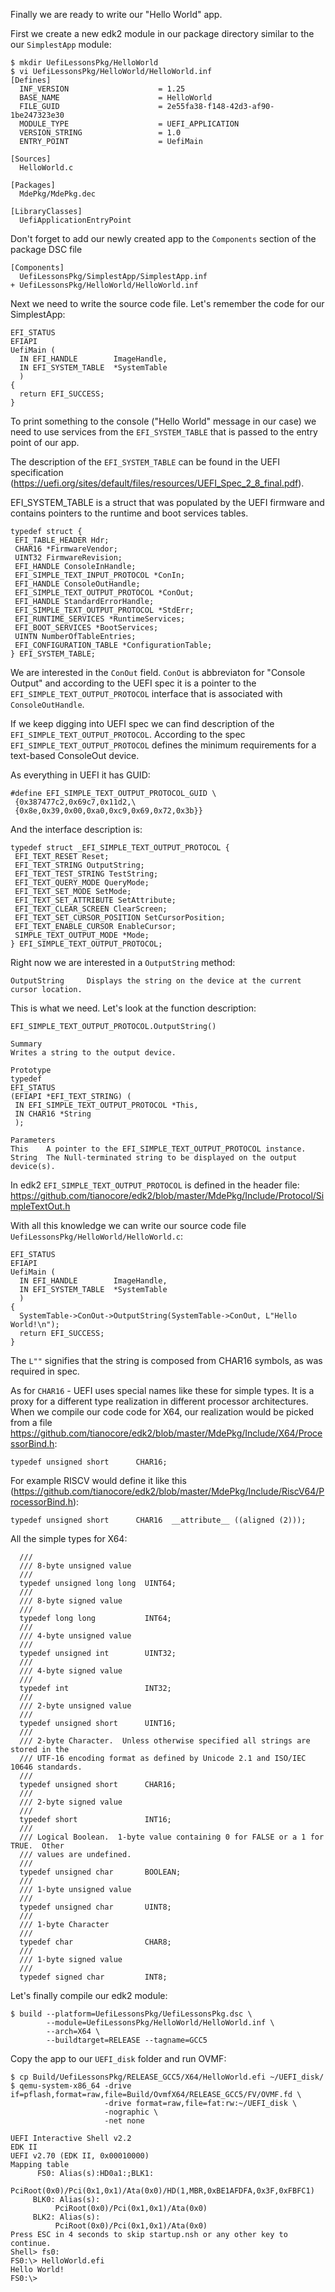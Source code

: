 Finally we are ready to write our "Hello World" app.

First we create a new edk2 module in our package directory similar to the our `SimplestApp` module:
```
$ mkdir UefiLessonsPkg/HelloWorld
$ vi UefiLessonsPkg/HelloWorld/HelloWorld.inf
[Defines]
  INF_VERSION                    = 1.25
  BASE_NAME                      = HelloWorld
  FILE_GUID                      = 2e55fa38-f148-42d3-af90-1be247323e30
  MODULE_TYPE                    = UEFI_APPLICATION
  VERSION_STRING                 = 1.0
  ENTRY_POINT                    = UefiMain

[Sources]
  HelloWorld.c

[Packages]
  MdePkg/MdePkg.dec

[LibraryClasses]
  UefiApplicationEntryPoint
```
Don't forget to add our newly created app to the `Components` section of the package DSC file
```
[Components]
  UefiLessonsPkg/SimplestApp/SimplestApp.inf
+ UefiLessonsPkg/HelloWorld/HelloWorld.inf
```
Next we need to write the source code file. Let's remember the code for our SimplestApp:
```
EFI_STATUS
EFIAPI
UefiMain (
  IN EFI_HANDLE        ImageHandle,
  IN EFI_SYSTEM_TABLE  *SystemTable
  )
{
  return EFI_SUCCESS;
}
```
To print something to the console ("Hello World" message in our case) we need to use services from the `EFI_SYSTEM_TABLE` that is passed to the entry point of our app.

The description of the `EFI_SYSTEM_TABLE` can be found in the UEFI specification (https://uefi.org/sites/default/files/resources/UEFI_Spec_2_8_final.pdf).

EFI_SYSTEM_TABLE is a struct that was populated by the UEFI firmware and contains pointers to the runtime and boot services tables.
```
typedef struct {
 EFI_TABLE_HEADER Hdr;
 CHAR16 *FirmwareVendor;
 UINT32 FirmwareRevision;
 EFI_HANDLE ConsoleInHandle;
 EFI_SIMPLE_TEXT_INPUT_PROTOCOL *ConIn;
 EFI_HANDLE ConsoleOutHandle;
 EFI_SIMPLE_TEXT_OUTPUT_PROTOCOL *ConOut;
 EFI_HANDLE StandardErrorHandle;
 EFI_SIMPLE_TEXT_OUTPUT_PROTOCOL *StdErr;
 EFI_RUNTIME_SERVICES *RuntimeServices;
 EFI_BOOT_SERVICES *BootServices;
 UINTN NumberOfTableEntries;
 EFI_CONFIGURATION_TABLE *ConfigurationTable;
} EFI_SYSTEM_TABLE;
```
We are interested in the `ConOut` field. `ConOut` is abbreviaton for "Console Output" and according to the UEFI spec it is a pointer to the `EFI_SIMPLE_TEXT_OUTPUT_PROTOCOL` interface that is associated with `ConsoleOutHandle`.

If we keep digging into UEFI spec we can find description of the `EFI_SIMPLE_TEXT_OUTPUT_PROTOCOL`.
According to the spec `EFI_SIMPLE_TEXT_OUTPUT_PROTOCOL` defines the minimum requirements for a text-based ConsoleOut device.

As everything in UEFI it has GUID:
```
#define EFI_SIMPLE_TEXT_OUTPUT_PROTOCOL_GUID \
 {0x387477c2,0x69c7,0x11d2,\
 {0x8e,0x39,0x00,0xa0,0xc9,0x69,0x72,0x3b}}
```

And the interface description is:
```
typedef struct _EFI_SIMPLE_TEXT_OUTPUT_PROTOCOL {
 EFI_TEXT_RESET Reset;
 EFI_TEXT_STRING OutputString;
 EFI_TEXT_TEST_STRING TestString;
 EFI_TEXT_QUERY_MODE QueryMode;
 EFI_TEXT_SET_MODE SetMode;
 EFI_TEXT_SET_ATTRIBUTE SetAttribute;
 EFI_TEXT_CLEAR_SCREEN ClearScreen;
 EFI_TEXT_SET_CURSOR_POSITION SetCursorPosition;
 EFI_TEXT_ENABLE_CURSOR EnableCursor;
 SIMPLE_TEXT_OUTPUT_MODE *Mode;
} EFI_SIMPLE_TEXT_OUTPUT_PROTOCOL;
```
Right now we are interested in a `OutputString` method:
```
OutputString     Displays the string on the device at the current cursor location.
```
This is what we need. Let's look at the function description:
```
EFI_SIMPLE_TEXT_OUTPUT_PROTOCOL.OutputString()

Summary
Writes a string to the output device.

Prototype
typedef
EFI_STATUS
(EFIAPI *EFI_TEXT_STRING) (
 IN EFI_SIMPLE_TEXT_OUTPUT_PROTOCOL *This,
 IN CHAR16 *String
 );

Parameters
This    A pointer to the EFI_SIMPLE_TEXT_OUTPUT_PROTOCOL instance.
String  The Null-terminated string to be displayed on the output device(s).
```

In edk2 `EFI_SIMPLE_TEXT_OUTPUT_PROTOCOL` is defined in the header file:
https://github.com/tianocore/edk2/blob/master/MdePkg/Include/Protocol/SimpleTextOut.h


With all this knowledge we can write our source code file `UefiLessonsPkg/HelloWorld/HelloWorld.c`:
```
EFI_STATUS
EFIAPI
UefiMain (
  IN EFI_HANDLE        ImageHandle,
  IN EFI_SYSTEM_TABLE  *SystemTable
  )
{
  SystemTable->ConOut->OutputString(SystemTable->ConOut, L"Hello World!\n");
  return EFI_SUCCESS;
}
```

The `L""` signifies that the string is composed from CHAR16 symbols, as was required in spec.

As for `CHAR16` - UEFI uses special names like these for simple types. It is a proxy for a different type realization in different processor architectures.
When we compile our code code for X64, our realization would be picked from a file https://github.com/tianocore/edk2/blob/master/MdePkg/Include/X64/ProcessorBind.h:
```
typedef unsigned short      CHAR16;
```
For example RISCV would define it like this (https://github.com/tianocore/edk2/blob/master/MdePkg/Include/RiscV64/ProcessorBind.h):
```
typedef unsigned short      CHAR16  __attribute__ ((aligned (2)));
```

All the simple types for X64:
```
  ///
  /// 8-byte unsigned value
  ///
  typedef unsigned long long  UINT64;
  ///
  /// 8-byte signed value
  ///
  typedef long long           INT64;
  ///
  /// 4-byte unsigned value
  ///
  typedef unsigned int        UINT32;
  ///
  /// 4-byte signed value
  ///
  typedef int                 INT32;
  ///
  /// 2-byte unsigned value
  ///
  typedef unsigned short      UINT16;
  ///
  /// 2-byte Character.  Unless otherwise specified all strings are stored in the
  /// UTF-16 encoding format as defined by Unicode 2.1 and ISO/IEC 10646 standards.
  ///
  typedef unsigned short      CHAR16;
  ///
  /// 2-byte signed value
  ///
  typedef short               INT16;
  ///
  /// Logical Boolean.  1-byte value containing 0 for FALSE or a 1 for TRUE.  Other
  /// values are undefined.
  ///
  typedef unsigned char       BOOLEAN;
  ///
  /// 1-byte unsigned value
  ///
  typedef unsigned char       UINT8;
  ///
  /// 1-byte Character
  ///
  typedef char                CHAR8;
  ///
  /// 1-byte signed value
  ///
  typedef signed char         INT8;
```


Let's finally compile our edk2 module:
```
$ build --platform=UefiLessonsPkg/UefiLessonsPkg.dsc \
        --module=UefiLessonsPkg/HelloWorld/HelloWorld.inf \
        --arch=X64 \
        --buildtarget=RELEASE --tagname=GCC5
```

Copy the app to our `UEFI_disk` folder and run OVMF:
```
$ cp Build/UefiLessonsPkg/RELEASE_GCC5/X64/HelloWorld.efi ~/UEFI_disk/
$ qemu-system-x86_64 -drive if=pflash,format=raw,file=Build/OvmfX64/RELEASE_GCC5/FV/OVMF.fd \
                     -drive format=raw,file=fat:rw:~/UEFI_disk \
                     -nographic \
                     -net none
```

```
UEFI Interactive Shell v2.2
EDK II
UEFI v2.70 (EDK II, 0x00010000)
Mapping table
      FS0: Alias(s):HD0a1:;BLK1:
          PciRoot(0x0)/Pci(0x1,0x1)/Ata(0x0)/HD(1,MBR,0xBE1AFDFA,0x3F,0xFBFC1)
     BLK0: Alias(s):
          PciRoot(0x0)/Pci(0x1,0x1)/Ata(0x0)
     BLK2: Alias(s):
          PciRoot(0x0)/Pci(0x1,0x1)/Ata(0x0)
Press ESC in 4 seconds to skip startup.nsh or any other key to continue.
Shell> fs0:
FS0:\> HelloWorld.efi
Hello World!
FS0:\>
```
